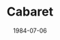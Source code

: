 ---
title: Cabaret
date: 1984-07-06
closing_date: 1984-07-28
layout: productions
playbill:
Theatre: Theatre Jacksonville
Venue: Little Theatre
cast:
- Master of Ceremonies:
  - Mark Fisher
  - Archie Waugh
- Clifford Bradshaw: D. Kyle Johnson
- Ernst Ludwig: J. Deen
- Customs Officer: Rob Dauer
- Fraulein Schneider: Martha Worsley
- Fraulein Kost: Marli Albright
- Herr Schultz: Mel DeFries
- Sally Bowles: Kate Rust
- Lady:
  - Ann Bellinger
  - Valerie Hall
- Nazi Youth: John Tucker
- Max: Audie Gibson
- German Sailor:
  - Matt White
  - Brock Abel
  - John Tucker
- Kit Kat Girl:
  - Doreen Daniels
  - Nan Jester
  - Linda Ridge
  - Candace Kies
  - Ann Bellinger
  - Valerie Hall
- Berliner:
  - Brock Abel
  - Matt White
  - Audie Gibson
  - John Tucker
  - Cindy Lube
  - Kathy Hamblen
  - Jennifer Folsom
  - Rob Dauer
crew:
- Director: Ray Jensen
- Set & Lighting Design: Andrew Way
- Costume Designer: Valerie Hall
- Choreographer: Mary Anne Murray
- Musical Director: Karen Armel
- Assistant Director: Jim Ruffett
- Stage Manager:
  - Pam Jackson
  - Jim Ruffett
- Lighting Technician:
  - Dwight Stillson
  - Bobbie Stillson
  - Claudia Lewis
- Costume Assistant:
  - Marti Carson
  - Ann Bellinger
  - Edie Hall
- Property Chair: Elizabeth Turner
- Properties: David Turner
- Key Grip: Dave Stillson
- Grip:
  - Audie Gibson
  - David Turner
  - Russ Kirk
  - Bob Kennedy
  - Rob Johnson
  - Mike Lewis
  - Valerie Howard
- Construction Crew:
  - Norm Dulaney
  - David Turner
  - Bob Kennedy
  - John Stires
  - Dwight Stillson
  - Mary Sasser
  - John Tucker
  - Rob Johnson
  - Candace Kimes
  - Joe Baker
  - Fran Baker
  - Russ Kirk
  - David Stillson
  - Cindy Lube
  - Jim Ruffett
  - Elizabeth Turner
  - Mike Lewis
  - Claudia Lewis
  - Valerie Howard
orchestra:
---